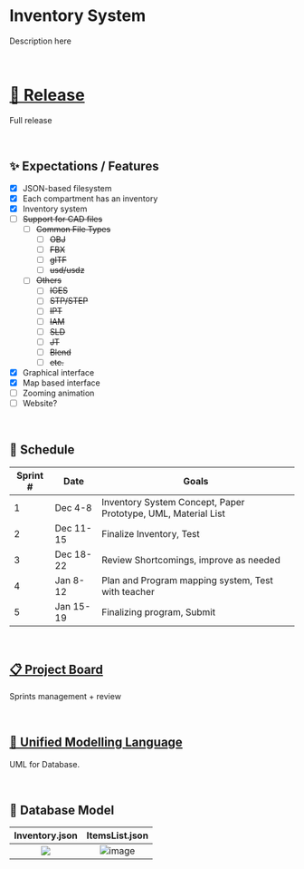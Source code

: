 # Inventory System
Description here

<br>

# [🧨 Release](https://github.com/kchow03/ICS4U-Client-Project/releases/latest)
Full release

<br>

## ✨ Expectations / Features
- [x] JSON-based filesystem
- [x] Each compartment has an inventory
- [x] Inventory system
- [ ] ~~Support for CAD files~~
  - [ ] ~~Common File Types~~
    - [ ] ~~OBJ~~
    - [ ] ~~FBX~~
    - [ ] ~~gITF~~
    - [ ] ~~usd/usdz~~
  - [ ] ~~Others~~
    - [ ] ~~IGES~~
    - [ ] ~~STP/STEP~~
    - [ ] ~~IPT~~
    - [ ] ~~IAM~~
    - [ ] ~~SLD~~
    - [ ] ~~JT~~
    - [ ] ~~Blend~~
    - [ ] ~~etc.~~
- [x] Graphical interface
- [x] Map based interface
- [ ] Zooming animation
- [ ] Website?
<br>

## 📅 Schedule
| Sprint #  | Date | Goals |
| ----  | ------  | ---- |
| 1     | Dec 4-8    | Inventory System Concept, Paper Prototype, UML, Material List   |
| 2     | Dec 11-15  | Finalize Inventory, Test  |
| 3     | Dec 18-22  | Review Shortcomings, improve as needed   |
| 4     | Jan 8-12   | Plan and Program mapping system, Test with teacher |
| 5     | Jan 15-19  | Finalizing program, Submit  |
<br>

## [📋 Project Board](https://github.com/users/kchow03/projects/1)
Sprints management + review

<br>

## [🧮 Unified Modelling Language](https://docs.google.com/document/d/1kKHANIxe1ogP6NWJ5dq3qBc9jNoaWxW2T83XpUBp-IQ)
UML for Database.

<br>

## 📁 Database Model
Inventory.json|ItemsList.json
:------------:|:------------:
![](https://github.com/kchow03/ICS4U-Client-Project/assets/152993409/62dd24a5-ea02-4987-b3c4-6185e7cd0857)|![image](https://github.com/kchow03/ICS4U-Client-Project/assets/152993409/bee93e62-a9a2-4d62-a013-7bc69f731ef8)


